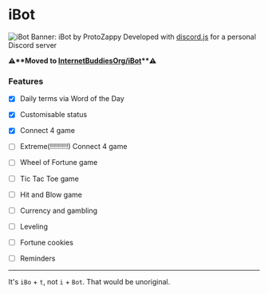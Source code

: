 # iBot
![iBot Banner: iBot by ProtoZappy](./images/iBotBanner.png)
Developed with [discord.js](https://discord.js.org) for a personal Discord server

**⚠️\*\*Moved to [InternetBuddiesOrg/iBot](https://github.com/InternetBuddiesOrg/iBot)\*\*⚠️**

### Features

- [x] Daily terms via Word of the Day
- [x] Customisable status
- [x] Connect 4 game
- [ ] Extreme(!!!!!!!!!) Connect 4 game
- [ ] Wheel of Fortune game
- [ ] Tic Tac Toe game
- [ ] Hit and Blow game
- [ ] Currency and gambling
- [ ] Leveling
- [ ] Fortune cookies
- [ ] Reminders


---

It's `iBo` + `t`, not `i` + `Bot`. That would be unoriginal.
